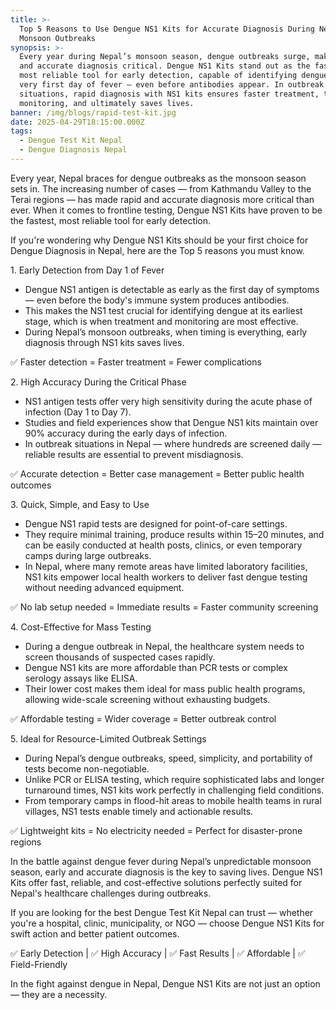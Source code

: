 ```yaml
---
title: >-
  Top 5 Reasons to Use Dengue NS1 Kits for Accurate Diagnosis During Nepal’s
  Monsoon Outbreaks
synopsis: >-
  Every year during Nepal’s monsoon season, dengue outbreaks surge, making early
  and accurate diagnosis critical. Dengue NS1 Kits stand out as the fastest and
  most reliable tool for early detection, capable of identifying dengue from the
  very first day of fever — even before antibodies appear. In outbreak
  situations, rapid diagnosis with NS1 kits ensures faster treatment, timely
  monitoring, and ultimately saves lives.
banner: /img/blogs/rapid-test-kit.jpg
date: 2025-04-29T18:15:00.000Z
tags:
  - Dengue Test Kit Nepal
  - Dengue Diagnosis Nepal
---
```


Every year, Nepal braces for dengue outbreaks as the monsoon season sets in. The increasing number of cases — from Kathmandu Valley to the Terai regions — has made rapid and accurate diagnosis more critical than ever.
 When it comes to frontline testing, Dengue NS1 Kits have proven to be the fastest, most reliable tool for early detection.

If you're wondering why Dengue NS1 Kits should be your first choice for Dengue Diagnosis in Nepal, here are the Top 5 reasons you must know.

1\. Early Detection from Day 1 of Fever

* Dengue NS1 antigen is detectable as early as the first day of symptoms — even before the body's immune system produces antibodies.
* This makes the NS1 test crucial for identifying dengue at its earliest stage, which is when treatment and monitoring are most effective.
* During Nepal’s monsoon outbreaks, when timing is everything, early diagnosis through NS1 kits saves lives.

✅ Faster detection = Faster treatment = Fewer complications

2\. High Accuracy During the Critical Phase

* NS1 antigen tests offer very high sensitivity during the acute phase of infection (Day 1 to Day 7).
* Studies and field experiences show that Dengue NS1 kits maintain over 90% accuracy during the early days of infection.
* In outbreak situations in Nepal — where hundreds are screened daily — reliable results are essential to prevent misdiagnosis.

✅ Accurate detection = Better case management = Better public health outcomes

3\. Quick, Simple, and Easy to Use

* Dengue NS1 rapid tests are designed for point-of-care settings.
* They require minimal training, produce results within 15–20 minutes, and can be easily conducted at health posts, clinics, or even temporary camps during large outbreaks.
* In Nepal, where many remote areas have limited laboratory facilities, NS1 kits empower local health workers to deliver fast dengue testing without needing advanced equipment.

✅ No lab setup needed = Immediate results = Faster community screening

4\. Cost-Effective for Mass Testing

* During a dengue outbreak in Nepal, the healthcare system needs to screen thousands of suspected cases rapidly.
* Dengue NS1 kits are more affordable than PCR tests or complex serology assays like ELISA.
* Their lower cost makes them ideal for mass public health programs, allowing wide-scale screening without exhausting budgets.

✅ Affordable testing = Wider coverage = Better outbreak control

5\. Ideal for Resource-Limited Outbreak Settings

* During Nepal’s dengue outbreaks, speed, simplicity, and portability of tests become non-negotiable.
* Unlike PCR or ELISA testing, which require sophisticated labs and longer turnaround times, NS1 kits work perfectly in challenging field conditions.
* From temporary camps in flood-hit areas to mobile health teams in rural villages, NS1 tests enable timely and actionable results.

✅ Lightweight kits = No electricity needed = Perfect for disaster-prone regions

In the battle against dengue fever during Nepal’s unpredictable monsoon season, early and accurate diagnosis is the key to saving lives.
 Dengue NS1 Kits offer fast, reliable, and cost-effective solutions perfectly suited for Nepal's healthcare challenges during outbreaks.

If you are looking for the best Dengue Test Kit Nepal can trust — whether you're a hospital, clinic, municipality, or NGO — choose Dengue NS1 Kits for swift action and better patient outcomes.

✅ Early Detection | ✅ High Accuracy | ✅ Fast Results | ✅ Affordable | ✅ Field-Friendly

In the fight against dengue in Nepal, Dengue NS1 Kits are not just an option — they are a necessity.
